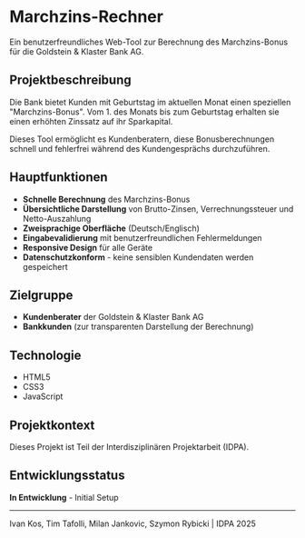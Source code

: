 # Marchzins-Rechner

Ein benutzerfreundliches Web-Tool zur Berechnung des Marchzins-Bonus für die Goldstein & Klaster Bank AG.

## Projektbeschreibung

Die Bank bietet Kunden mit Geburtstag im aktuellen Monat einen speziellen "Marchzins-Bonus". Vom 1. des Monats bis zum Geburtstag erhalten sie einen erhöhten Zinssatz auf ihr Sparkapital.

Dieses Tool ermöglicht es Kundenberatern, diese Bonusberechnungen schnell und fehlerfrei während des Kundengesprächs durchzuführen.

## Hauptfunktionen

- **Schnelle Berechnung** des Marchzins-Bonus
- **Übersichtliche Darstellung** von Brutto-Zinsen, Verrechnungssteuer und Netto-Auszahlung
- **Zweisprachige Oberfläche** (Deutsch/Englisch)
- **Eingabevalidierung** mit benutzerfreundlichen Fehlermeldungen
- **Responsive Design** für alle Geräte
- **Datenschutzkonform** - keine sensiblen Kundendaten werden gespeichert

## Zielgruppe

- **Kundenberater** der Goldstein & Klaster Bank AG
- **Bankkunden** (zur transparenten Darstellung der Berechnung)

## Technologie

- HTML5
- CSS3
- JavaScript

## Projektkontext

Dieses Projekt ist Teil der Interdisziplinären Projektarbeit (IDPA).

## Entwicklungsstatus

**In Entwicklung** - Initial Setup

---

Ivan Kos, Tim Tafolli, Milan Jankovic, Szymon Rybicki | IDPA 2025

